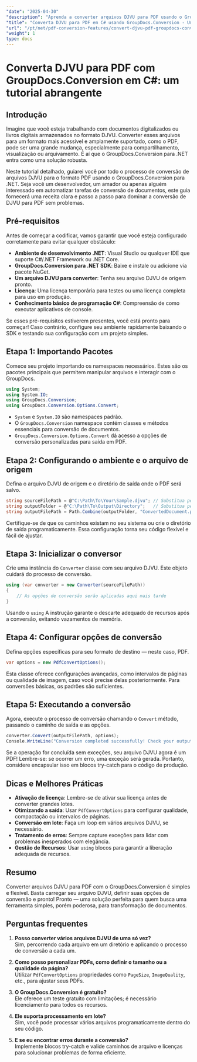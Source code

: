 ```yaml
---
"date": "2025-04-30"
"description": "Aprenda a converter arquivos DJVU para PDF usando o GroupDocs.Conversion em .NET. Siga este guia passo a passo para uma transformação de documentos perfeita."
"title": "Converta DJVU para PDF em C# usando GroupDocs.Conversion - Um guia passo a passo"
"url": "/pt/net/pdf-conversion-features/convert-djvu-pdf-groupdocs-conversion-csharp/"
"weight": 1
type: docs
---
```

# Converta DJVU para PDF com GroupDocs.Conversion em C#: um tutorial abrangente

## Introdução
Imagine que você esteja trabalhando com documentos digitalizados ou livros digitais armazenados no formato DJVU. Converter esses arquivos para um formato mais acessível e amplamente suportado, como o PDF, pode ser uma grande mudança, especialmente para compartilhamento, visualização ou arquivamento. É aí que o GroupDocs.Conversion para .NET entra como uma solução robusta.

Neste tutorial detalhado, guiarei você por todo o processo de conversão de arquivos DJVU para o formato PDF usando o GroupDocs.Conversion para .NET. Seja você um desenvolvedor, um amador ou apenas alguém interessado em automatizar tarefas de conversão de documentos, este guia fornecerá uma receita clara e passo a passo para dominar a conversão de DJVU para PDF sem problemas.

## Pré-requisitos

Antes de começar a codificar, vamos garantir que você esteja configurado corretamente para evitar qualquer obstáculo:

- **Ambiente de desenvolvimento .NET**: Visual Studio ou qualquer IDE que suporte C#/.NET Framework ou .NET Core.
- **GroupDocs.Conversion para .NET SDK**: Baixe e instale ou adicione via pacote NuGet.
- **Um arquivo DJVU para converter**: Tenha seu arquivo DJVU de origem pronto.
- **Licença**: Uma licença temporária para testes ou uma licença completa para uso em produção.
- **Conhecimento básico de programação C#**: Compreensão de como executar aplicativos de console.

Se esses pré-requisitos estiverem presentes, você está pronto para começar! Caso contrário, configure seu ambiente rapidamente baixando o SDK e testando sua configuração com um projeto simples.

## Etapa 1: Importando Pacotes

Comece seu projeto importando os namespaces necessários. Estes são os pacotes principais que permitem manipular arquivos e interagir com o GroupDocs.

```csharp
using System;
using System.IO;
using GroupDocs.Conversion;
using GroupDocs.Conversion.Options.Convert;
```

- `System` e `System.IO` são namespaces padrão.
- O `GroupDocs.Conversion` namespace contém classes e métodos essenciais para conversão de documentos.
- `GroupDocs.Conversion.Options.Convert` dá acesso a opções de conversão personalizadas para saída em PDF.

## Etapa 2: Configurando o ambiente e o arquivo de origem

Defina o arquivo DJVU de origem e o diretório de saída onde o PDF será salvo.

```csharp
string sourceFilePath = @"C:\Path\To\Your\Sample.djvu"; // Substitua pelo caminho do seu arquivo DJVU
string outputFolder = @"C:\Path\To\Output\Directory";   // Substitua pela pasta de saída desejada
string outputFilePath = Path.Combine(outputFolder, "ConvertedDocument.pdf");
```

Certifique-se de que os caminhos existam no seu sistema ou crie o diretório de saída programaticamente. Essa configuração torna seu código flexível e fácil de ajustar.

## Etapa 3: Inicializar o conversor

Crie uma instância do `Converter` classe com seu arquivo DJVU. Este objeto cuidará do processo de conversão.

```csharp
using (var converter = new Converter(sourceFilePath))
{
    // As opções de conversão serão aplicadas aqui mais tarde
}
```

Usando o `using` A instrução garante o descarte adequado de recursos após a conversão, evitando vazamentos de memória.

## Etapa 4: Configurar opções de conversão

Defina opções específicas para seu formato de destino — neste caso, PDF.

```csharp
var options = new PdfConvertOptions();
```

Esta classe oferece configurações avançadas, como intervalos de páginas ou qualidade de imagem, caso você precise delas posteriormente. Para conversões básicas, os padrões são suficientes.

## Etapa 5: Executando a conversão

Agora, execute o processo de conversão chamando o `Convert` método, passando o caminho de saída e as opções.

```csharp
converter.Convert(outputFilePath, options);
Console.WriteLine("Conversion completed successfully! Check your output folder.");
```

Se a operação for concluída sem exceções, seu arquivo DJVU agora é um PDF! Lembre-se: se ocorrer um erro, uma exceção será gerada. Portanto, considere encapsular isso em blocos try-catch para o código de produção.

## Dicas e Melhores Práticas

- **Ativação de licença**: Lembre-se de ativar sua licença antes de converter grandes lotes.
- **Otimizando a saída**: Usar `PdfConvertOptions` para configurar qualidade, compactação ou intervalos de páginas.
- **Conversão em lote**: Faça um loop em vários arquivos DJVU, se necessário.
- **Tratamento de erros**: Sempre capture exceções para lidar com problemas inesperados com elegância.
- **Gestão de Recursos**: Usar `using` blocos para garantir a liberação adequada de recursos.

## Resumo

Converter arquivos DJVU para PDF com o GroupDocs.Conversion é simples e flexível. Basta carregar seu arquivo DJVU, definir suas opções de conversão e pronto! Pronto — uma solução perfeita para quem busca uma ferramenta simples, porém poderosa, para transformação de documentos.

## Perguntas frequentes

1. **Posso converter vários arquivos DJVU de uma só vez?**  
Sim, percorrendo cada arquivo em um diretório e aplicando o processo de conversão a cada um.

2. **Como posso personalizar PDFs, como definir o tamanho ou a qualidade da página?**  
Utilizar `PdfConvertOptions` propriedades como `PageSize`, `ImageQuality`, etc., para ajustar seus PDFs.

3. **O GroupDocs.Conversion é gratuito?**  
Ele oferece um teste gratuito com limitações; é necessário licenciamento para todos os recursos.

4. **Ele suporta processamento em lote?**  
Sim, você pode processar vários arquivos programaticamente dentro do seu código.

5. **E se eu encontrar erros durante a conversão?**  
Implemente blocos try-catch e valide caminhos de arquivo e licenças para solucionar problemas de forma eficiente.
